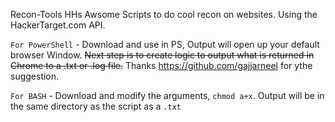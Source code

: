 Recon-Tools
HHs Awsome Scripts to do cool recon on websites. Using the HackerTarget.com API.

`For PowerShell` - Download and use in PS, Output will open up your default browser Window. ~~Next step is to create logic to output what is returned in Chrome to a .txt or .log file.~~ Thanks https://github.com/gajjarneel for ythe suggestion.

`For BASH` - Download and modify the arguments, `chmod a+x`. Output will be in the same directory as the script as a `.txt` 
